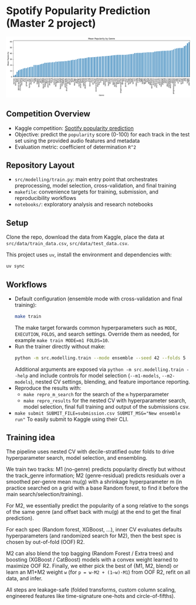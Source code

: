 # Spotify Popularity Prediction (Master 2 project)
<p align="center">
  <img src="assets/pop_by_genre.png" alt="Popularity by genre">
</p>

## Competition Overview
- Kaggle competition: [Spotify popularity prediction](https://www.kaggle.com/competitions/spotify-predire-la-popularite-dun-titre/overview)
- Objective: predict the `popularity` score (0-100) for each track in the test set using the provided audio features and metadata
- Evaluation metric: coefficient of determination `R^2`

## Repository Layout
- `src/modelling/train.py`: main entry point that orchestrates preprocessing, model selection, cross-validation, and final training
- `makefile`: convenience targets for training, submission, and reproducibility workflows
- `notebooks/`: exploratory analysis and research notebooks

## Setup
Clone the repo, download the data from Kaggle, place the data at `src/data/train_data.csv`, `src/data/test_data.csv`.

This project uses `uv`, install the environment and dependencies with:

```bash
uv sync
```

## Workflows
- Default configuration (ensemble mode with cross-validation and final training):
  ```bash
  make train
  ```
  The make target forwards common hyperparameters such as `MODE`, `EXECUTION`, `FOLDS`, and search settings. Override them as needed, for example `make train MODE=m1 FOLDS=10`.
- Run the trainer directly without make:
  ```bash
  python -m src.modelling.train --mode ensemble --seed 42 --folds 5
  ```
  Additional arguments are exposed via `python -m src.modelling.train --help` and include controls for model selection (`--m1-models`, `--m2-models`), nested CV settings, blending, and feature importance reporting.
- Reproduce the results with:
  - `make repro_m_search` for the search of the `m` hyperparameter
  - `make repro_results` for the nested CV with hyperparameter search, model selection, final full training and output of the submissions csv.
- `make submit SUBMIT_FILE=submission.csv SUBMIT_MSG="New ensemble run"` To easily submit to Kaggle using their CLI.

## Training idea
The pipeline uses nested CV with decile-stratified outer folds to drive hyperparameter search, model selection, and ensembling.

We train two tracks: M1 (no-genre) predicts popularity directly but without the track_genre information; M2 (genre-residual) predicts residuals over a smoothed per-genre mean mu(g) with a shrinkage hyperparameter m (in practice searched on a grid with a base Random forest, to find it before the main search/selection/training).

For M2, we essentially predict the popularity of a song relative to the songs of the same genre (and offset back with mu(g) at the end to get the final prediction).

For each spec (Random forest, XGBoost, ...), inner CV evaluates defaults hyperparameters (and randomized search for M2), then the best spec is chosen by out-of-fold (OOF) R2.

M2 can also blend the top bagging (Random Forest / Extra trees) and boosting (XGBoost / CatBoost) models with a convex weight learned to maximize OOF R2. Finally, we either pick the best of {M1, M2, blend} or learn an M1+M2 weight `w` (for `p = w·M2 + (1–w)·M1`) from OOF R2, refit on all data, and infer.

All steps are leakage-safe (folded transforms, custom column scaling, engineered features like time-signature one-hots and circle-of-fifths).
